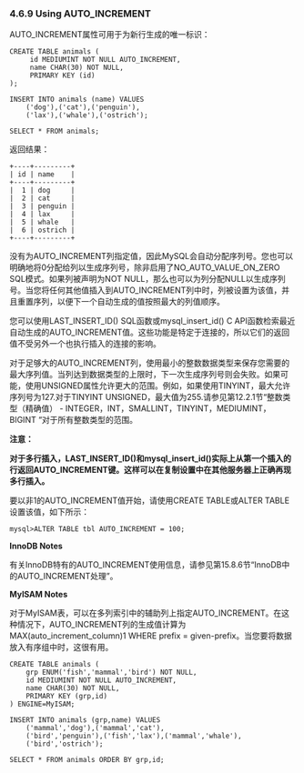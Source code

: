 ### 4.6.9 Using AUTO\_INCREMENT

AUTO\_INCREMENT属性可用于为新行生成的唯一标识：

```
CREATE TABLE animals (
     id MEDIUMINT NOT NULL AUTO_INCREMENT,
     name CHAR(30) NOT NULL,
     PRIMARY KEY (id)
);

INSERT INTO animals (name) VALUES
    ('dog'),('cat'),('penguin'),
    ('lax'),('whale'),('ostrich');

SELECT * FROM animals;
```

返回结果：

```
+----+---------+
| id | name    |
+----+---------+
|  1 | dog     |
|  2 | cat     |
|  3 | penguin |
|  4 | lax     |
|  5 | whale   |
|  6 | ostrich |
+----+---------+
```

没有为AUTO\_INCREMENT列指定值，因此MySQL会自动分配序列号。您也可以明确地将0分配给列以生成序列号，除非启用了NO\_AUTO\_VALUE\_ON\_ZERO SQL模式。如果列被声明为NOT NULL，那么也可以为列分配NULL以生成序列号。当您将任何其他值插入到AUTO\_INCREMENT列中时，列被设置为该值，并且重置序列，以便下一个自动生成的值按照最大的列值顺序。

您可以使用LAST\_INSERT\_ID\(\) SQL函数或mysql\_insert\_id\(\) C API函数检索最近自动生成的AUTO\_INCREMENT值。这些功能是特定于连接的，所以它们的返回值不受另外一个也执行插入的连接的影响。

对于足够大的AUTO\_INCREMENT列，使用最小的整数数据类型来保存您需要的最大序列值。当列达到数据类型的上限时，下一次生成序列号则会失败。如果可能，使用UNSIGNED属性允许更大的范围。例如，如果使用TINYINT，最大允许序列号为127.对于TINYINT UNSIGNED，最大值为255.请参见第12.2.1节“整数类型（精确值） -  INTEGER，INT，SMALLINT，TINYINT，MEDIUMINT，BIGINT “对于所有整数类型的范围。

**注意：**

**对于多行插入，LAST\_INSERT\_ID\(\)和mysql\_insert\_id\(\)实际上从第一个插入的行返回AUTO\_INCREMENT键。这样可以在复制设置中在其他服务器上正确再现多行插入。**

要以非1的AUTO\_INCREMENT值开始，请使用CREATE TABLE或ALTER TABLE设置该值，如下所示：

```
mysql>ALTER TABLE tbl AUTO_INCREMENT = 100;
```

**InnoDB Notes**

有关InnoDB特有的AUTO\_INCREMENT使用信息，请参见第15.8.6节“InnoDB中的AUTO\_INCREMENT处理”。

**MyISAM Notes**

对于MyISAM表，可以在多列索引中的辅助列上指定AUTO\_INCREMENT。在这种情况下，AUTO\_INCREMENT列的生成值计算为MAX\(auto\_increment\_column\)1 WHERE prefix = given-prefix。当您要将数据放入有序组中时，这很有用。



```
CREATE TABLE animals (
    grp ENUM('fish','mammal','bird') NOT NULL,
    id MEDIUMINT NOT NULL AUTO_INCREMENT,
    name CHAR(30) NOT NULL,
    PRIMARY KEY (grp,id)
) ENGINE=MyISAM;

INSERT INTO animals (grp,name) VALUES
    ('mammal','dog'),('mammal','cat'),
    ('bird','penguin'),('fish','lax'),('mammal','whale'),
    ('bird','ostrich');

SELECT * FROM animals ORDER BY grp,id;
```




